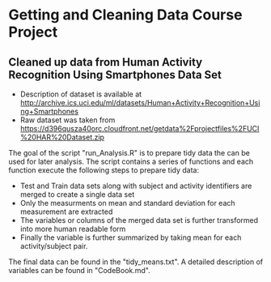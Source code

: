 # Getting and Cleaning Data Course Project
## Cleaned up data from Human Activity Recognition Using Smartphones Data Set
- Description of dataset is available at http://archive.ics.uci.edu/ml/datasets/Human+Activity+Recognition+Using+Smartphones
- Raw dataset was taken from https://d396qusza40orc.cloudfront.net/getdata%2Fprojectfiles%2FUCI%20HAR%20Dataset.zip

The goal of the script "run_Analysis.R" is to prepare tidy data the can be used for later analysis. The script contains a series of functions and each function execute the following steps to prepare tidy data:
- Test and Train data sets along with subject and activity identifiers are merged to create a single data set
- Only the measurments on mean and standard deviation for each measurement are extracted
- The variables or columns of the merged data set is further transformed into more human readable form
- Finally the variable is further summarized by taking mean for each activity/subject pair.

The final data can be found in the "tidy_means.txt". A detailed description of variables can be found in "CodeBook.md".
